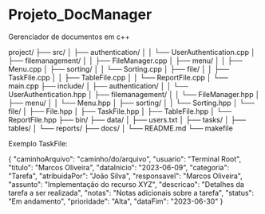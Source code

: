 # Projeto_DocManager
Gerenciador de documentos em c++


project/
├── src/
│   ├── authentication/
│   │   └── UserAuthentication.cpp
│   ├── filemanagement/
│   │   ├── FileManager.cpp
│   ├── menu/
│   │   ├── Menu.cpp
│   ├── sorting/
│   │   └── Sorting.cpp
│   ├── file/
│   │   ├── TaskFile.cpp
│   │   ├── TableFile.cpp
│   │   └── ReportFile.cpp
│   └── main.cpp
├── include/
│   ├── authentication/
│   │   └── UserAuthentication.hpp
│   ├── filemanagement/
│   │   └── FileManager.hpp
│   ├── menu/
│   │   └── Menu.hpp
│   ├── sorting/
│   │   └── Sorting.hpp
│   └── file/
│       ├── File.hpp
│       ├── TaskFile.hpp
│       ├── TableFile.hpp
│       └── ReportFile.hpp
├── bin/
├── data/
│   ├── users.txt
│   ├── tasks/
│   ├── tables/
│   └── reports/
├── docs/
│   └── README.md
└── makefile

Exemplo TaskFile:

{
  "caminhoArquivo": "caminho/do/arquivo",
  "usuario": "Terminal Root",
  "titulo": "Marcos Oliveira",
  "dataInicio": "2023-06-09",
  "categoria": "Tarefa",
  "atribuidaPor": "João Silva",
  "responsavel": "Marcos Oliveira",
  "assunto": "Implementação do recurso XYZ",
  "descricao": "Detalhes da tarefa a ser realizada",
  "notas": "Notas adicionais sobre a tarefa",
  "status": "Em andamento",
  "prioridade": "Alta",
  "dataFim": "2023-06-30"
}
